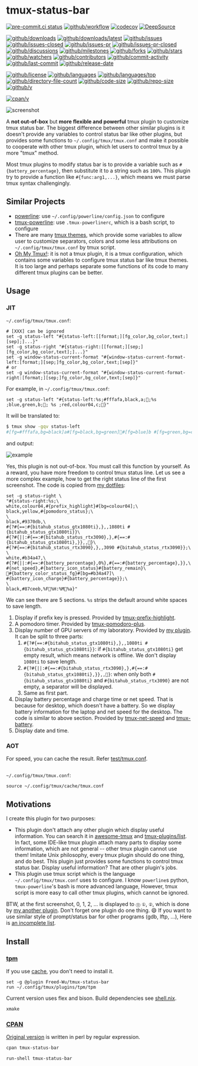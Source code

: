 # tmux-status-bar

[![pre-commit.ci status](https://results.pre-commit.ci/badge/github/Freed-Wu/tmux-status-bar/main.svg)](https://results.pre-commit.ci/latest/github/Freed-Wu/tmux-status-bar/main)
[![github/workflow](https://github.com/Freed-Wu/tmux-status-bar/actions/workflows/main.yml/badge.svg)](https://github.com/Freed-Wu/tmux-status-bar/actions)
[![codecov](https://codecov.io/gh/Freed-Wu/tmux-status-bar/branch/main/graph/badge.svg)](https://codecov.io/gh/Freed-Wu/tmux-status-bar)
[![DeepSource](https://deepsource.io/gh/Freed-Wu/tmux-status-bar.svg/?show_trend=true)](https://deepsource.io/gh/Freed-Wu/tmux-status-bar)

[![github/downloads](https://shields.io/github/downloads/Freed-Wu/tmux-status-bar/total)](https://github.com/Freed-Wu/tmux-status-bar/releases)
[![github/downloads/latest](https://shields.io/github/downloads/Freed-Wu/tmux-status-bar/latest/total)](https://github.com/Freed-Wu/tmux-status-bar/releases/latest)
[![github/issues](https://shields.io/github/issues/Freed-Wu/tmux-status-bar)](https://github.com/Freed-Wu/tmux-status-bar/issues)
[![github/issues-closed](https://shields.io/github/issues-closed/Freed-Wu/tmux-status-bar)](https://github.com/Freed-Wu/tmux-status-bar/issues?q=is%3Aissue+is%3Aclosed)
[![github/issues-pr](https://shields.io/github/issues-pr/Freed-Wu/tmux-status-bar)](https://github.com/Freed-Wu/tmux-status-bar/pulls)
[![github/issues-pr-closed](https://shields.io/github/issues-pr-closed/Freed-Wu/tmux-status-bar)](https://github.com/Freed-Wu/tmux-status-bar/pulls?q=is%3Apr+is%3Aclosed)
[![github/discussions](https://shields.io/github/discussions/Freed-Wu/tmux-status-bar)](https://github.com/Freed-Wu/tmux-status-bar/discussions)
[![github/milestones](https://shields.io/github/milestones/all/Freed-Wu/tmux-status-bar)](https://github.com/Freed-Wu/tmux-status-bar/milestones)
[![github/forks](https://shields.io/github/forks/Freed-Wu/tmux-status-bar)](https://github.com/Freed-Wu/tmux-status-bar/network/members)
[![github/stars](https://shields.io/github/stars/Freed-Wu/tmux-status-bar)](https://github.com/Freed-Wu/tmux-status-bar/stargazers)
[![github/watchers](https://shields.io/github/watchers/Freed-Wu/tmux-status-bar)](https://github.com/Freed-Wu/tmux-status-bar/watchers)
[![github/contributors](https://shields.io/github/contributors/Freed-Wu/tmux-status-bar)](https://github.com/Freed-Wu/tmux-status-bar/graphs/contributors)
[![github/commit-activity](https://shields.io/github/commit-activity/w/Freed-Wu/tmux-status-bar)](https://github.com/Freed-Wu/tmux-status-bar/graphs/commit-activity)
[![github/last-commit](https://shields.io/github/last-commit/Freed-Wu/tmux-status-bar)](https://github.com/Freed-Wu/tmux-status-bar/commits)
[![github/release-date](https://shields.io/github/release-date/Freed-Wu/tmux-status-bar)](https://github.com/Freed-Wu/tmux-status-bar/releases/latest)

[![github/license](https://shields.io/github/license/Freed-Wu/tmux-status-bar)](https://github.com/Freed-Wu/tmux-status-bar/blob/main/LICENSE)
[![github/languages](https://shields.io/github/languages/count/Freed-Wu/tmux-status-bar)](https://github.com/Freed-Wu/tmux-status-bar)
[![github/languages/top](https://shields.io/github/languages/top/Freed-Wu/tmux-status-bar)](https://github.com/Freed-Wu/tmux-status-bar)
[![github/directory-file-count](https://shields.io/github/directory-file-count/Freed-Wu/tmux-status-bar)](https://github.com/Freed-Wu/tmux-status-bar)
[![github/code-size](https://shields.io/github/languages/code-size/Freed-Wu/tmux-status-bar)](https://github.com/Freed-Wu/tmux-status-bar)
[![github/repo-size](https://shields.io/github/repo-size/Freed-Wu/tmux-status-bar)](https://github.com/Freed-Wu/tmux-status-bar)
[![github/v](https://shields.io/github/v/release/Freed-Wu/tmux-status-bar)](https://github.com/Freed-Wu/tmux-status-bar)

[![cpan/v](https://img.shields.io/cpan/v/Term-Tmux-StatusBar)](https://metacpan.org/pod/Term::Tmux::StatusBar)

![screenshot](https://github.com/Freed-Wu/tmux-status-bar/assets/32936898/ecd6dd2e-fdbc-43fd-a245-a8b2df058202)

A **not out-of-box** but **more flexible and powerful** tmux plugin to
customize tmux status bar. The biggest difference between other similar plugins
is it doesn't provide any variables to control status bar like other plugins,
but provides some functions to `~/.config/tmux/tmux.conf` and make it
possible to cooperate with other tmux plugin, which let users to control tmux
by a more "tmux" method.

Most tmux plugins to modify status bar is to provide a variable such as
`#{battery_percentage}`, then substitute it to a string such as `100%`.
This plugin try to provide a function like `#{func:arg1,...}`, which means
we must parse tmux syntax challengingly.

## Similar Projects

- [powerline](https://github.com/powerline/powerline): use
  `~/.config/powerline/config.json` to configure
- [tmux-powerline](https://github.com/erikw/tmux-powerline): use
  `.tmux-powerlinerc`, which is a bash script, to configure
- There are many [tmux themes](https://github.com/rothgar/awesome-tmux#themes),
  which provide some variables to allow user to customize separators, colors and
  some less attributions on `~/.config/tmux/tmux.conf` by tmux script.
- [Oh My Tmux!](https://github.com/gpakosz/.tmux): it is not a tmux plugin, it
  is a tmux configuration, which contains some variables to configure tmux status
  bar like tmux themes. It is too large and perhaps separate some functions of
  its code to many different tmux plugins can be better.

## Usage

### JIT

`~/.config/tmux/tmux.conf`:

```tmux
# [XXX] can be ignored
set -g status-left "#{status-left:[[format;][fg_color,bg_color,text;][sep];]...}"
set -g status-right "#{status-right:[[format;][sep;][fg_color,bg_color,text];]...}"
set -g window-status-current-format "#{window-status-current-format-left:[format;][sep;]fg_color,bg_color,text;[sep]}"
# or
set -g window-status-current-format "#{window-status-current-format-right:[format;][sep;]fg_color,bg_color,text;[sep]}"
```

For example, in `~/.config/tmux/tmux.conf`:

```tmux
set -g status-left "#{status-left:%s;#fffafa,black,a;;%s ;blue,green,b;; %s ;red,colour04,c;}"
```

It will be translated to:

<!-- markdownlint-disable MD013 -->

```sh
$ tmux show -gqv status-left
#[fg=#fffafa,bg=black]a#[fg=black,bg=green]#[fg=blue]b #[fg=green,bg=colour04]#[fg=red] c #[fg=colour04,bg=default]
```

<!-- markdownlint-enable MD013 -->

and output:

![example](https://github.com/Freed-Wu/tmux-status-bar/assets/32936898/769a5926-c428-4156-89db-e10c9b64406d)

Yes, this plugin is not out-of-box. You must call this function by yourself. As
a reward, you have more freedom to control tmux status line. Let us see a more
complex example, how to get the right status line of the first screenshot. The
code is copied from [my dotfiles](https://github.com/Freed-Wu/Freed-Wu):

```tmux
set -g status-right \
"#{status-right:%s;\
white,colour04,#{prefix_highlight}#[bg=colour04];\
black,yellow,#{pomodoro_status};\
\
black,#9370db,\
#{?#{==:#{bitahub_status_gtx1080ti},},,1080ti #{bitahub_status_gtx1080ti}}\
#{?#{||:#{==:#{bitahub_status_rtx3090},},#{==:#{bitahub_status_gtx1080ti},}},,}\
#{?#{==:#{bitahub_status_rtx3090},},,3090 #{bitahub_status_rtx3090}};\
\
white,#b34a47,\
#{?#{||:#{==:#{battery_percentage},0%},#{==:#{battery_percentage},}},\
#{net_speed},#{battery_icon_status}#{battery_remain}\
#{battery_color_status_fg}#[bg=#b34a47]\
#{battery_icon_charge}#{battery_percentage}};\
\
black,#87ceeb,%F%H:%M%a}"
```

We can see there are 5 sections. `%s` strips the default around white spaces to
save length.

1. Display if prefix key is pressed. Provided by
   [tmux-prefix-highlight](https://github.com/tmux-plugins/tmux-prefix-highlight).
2. A pomodoro timer. Provided by
   [tmux-pomodoro-plus](https://github.com/olimorris/tmux-pomodoro-plus).
3. Display number of GPU servers of my laboratory. Provided by
   [my plugin](https://github.com/Freed-Wu/tmux-bitahub). It can be split to
   three parts:
   1. `#{?#{==:#{bitahub_status_gtx1080ti},},,1080ti #{bitahub_status_gtx1080ti}}`:
      if `#{bitahub_status_gtx1080ti}` get empty result, which means network is
      offline. We don't display `1080ti` to save length.
   2. `#{?#{||:#{==:#{bitahub_status_rtx3090},},#{==:#{bitahub_status_gtx1080ti},}},,}`:
      when only both `#{bitahub_status_gtx1080ti}` and
      `#{bitahub_status_rtx3090}` are not empty, a separator will be displayed.
   3. Same as first part.
4. Display battery percentage and charge time or net speed. That is because for
   desktop, which doesn't have a battery. So we display battery information for
   the laptop and net speed for the desktop. The code is similar to above section.
   Provided by [tmux-net-speed](https://github.com/tmux-plugins/tmux-net-speed) and
   [tmux-battery](https://github.com/tmux-plugins/tmux-battery).
5. Display date and time.

### AOT

For speed, you can cache the result. Refer [test/tmux.conf](test/tmux.conf).

```sh
```

`~/.config/tmux/tmux.conf`:

```tmux
source ~/.config/tmux/cache/tmux.conf
```

## Motivations

I create this plugin for two purposes:

- This plugin don't attach any other plugin which display useful information. You
  can search it in [awesome-tmux](https://github.com/rothgar/awesome-tmux) and
  [tmux-plugins/list](https://github.com/tmux-plugins/list). In fact, some
  IDE-like tmux plugin attach many parts to display some information, which are
  not general -- other tmux plugin cannot use them! Imitate Unix philosophy,
  every tmux plugin should do one thing, and do best. This plugin just provides
  some functions to control tmux status bar. Display useful information? That are
  other plugin's jobs.
- This plugin use tmux script which is the language `~/.config/tmux/tmux.conf`
  uses to configure. I know `powerline`s python, `tmux-powerline`'s bash is
  more advanced language, However, tmux script is more easy to call other tmux
  plugins, which cannot be ignored.

BTW, at the first screenshot, 0, 1, 2, ... is displayed to `⓪` `①`, `②`, which
is done by [my another plugin](https://github.com/Freed-Wu/tmux-digit). Don't
forget one plugin do one thing. :smile: If you want to use similar style of
prompt/status bar for other programs (gdb, lftp, ...), Here is
[an incomplete list](https://github.com/gnu-octave/prompt#similar-projects).

## Install

### [tpm](https://github.com/tmux-plugins/tpm)

If you use [cache](#AOT), you don't need to install it.

```tmux
set -g @plugin Freed-Wu/tmux-status-bar
run ~/.config/tmux/plugins/tpm/tpm
```

Current version uses flex and bison. Build dependencies see
[shell.nix](shell.nix).

```sh
xmake
```

### [CPAN](https://metacpan.org/dist/Term::Tmux::StatusBar)

[Original version](https://github.com/Freed-Wu/tmux-status-bar/tree/perl) is
written in perl by regular expression.

```sh
cpan tmux-status-bar
```

```tmux
run-shell tmux-status-bar
```
